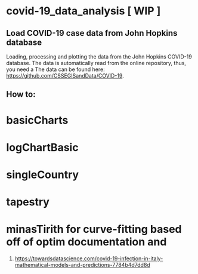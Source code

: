 # covid-19_data_analysis [ WIP ]

## Load COVID-19 case data from John Hopkins database

Loading, processing and plotting the data from the John Hopkins COVID-19 database. The data is automatically read from the online repository, thus, you need a The data can be found here: https://github.com/CSSEGISandData/COVID-19.

## How to:
# basicCharts
# logChartBasic
# singleCountry
# tapestry
# minasTirith for curve-fitting based off of optim documentation and
1.   https://towardsdatascience.com/covid-19-infection-in-italy-mathematical-models-and-predictions-7784b4d7dd8d